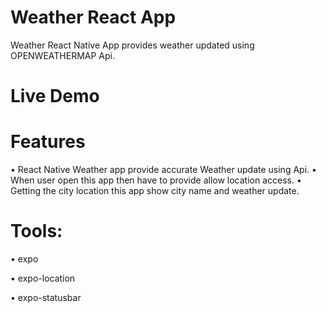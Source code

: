 # Weather React App
Weather React Native App provides weather updated using OPENWEATHERMAP Api.

# Live Demo



# Features

• React Native Weather app provide accurate Weather update using Api.
• When user open this app then have to provide allow location access.
• Getting the city location this app show city name and weather update.

# Tools: 

• expo

• expo-location

• expo-statusbar 
